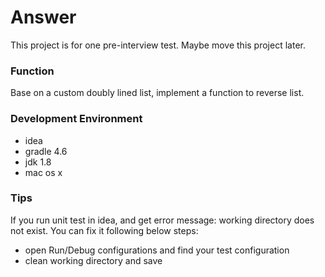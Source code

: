 # Answer
This project is for one pre-interview test. Maybe move this project later.

### Function
Base on a custom doubly lined list, implement a function to reverse list. 

### Development Environment
- idea
- gradle 4.6
- jdk 1.8
- mac os x

### Tips
If you run unit test in idea, and get error message: working directory does not exist.
You can fix it following below steps:
- open Run/Debug configurations and find your test configuration
- clean working directory and save